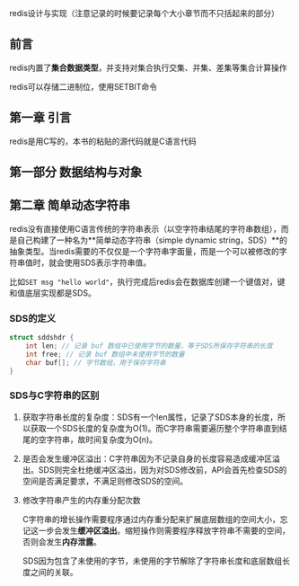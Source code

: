 redis设计与实现（注意记录的时候要记录每个大小章节而不只括起来的部分）

## 前言

redis内置了**集合数据类型**，并支持对集合执行交集、并集、差集等集合计算操作

redis可以存储二进制位，使用SETBIT命令

## 第一章 引言

redis是用C写的，本书的粘贴的源代码就是C语言代码

## 第一部分 数据结构与对象

## 第二章 简单动态字符串

redis没有直接使用C语言传统的字符串表示（以空字符串结尾的字符串数组），而是自己构建了一种名为**简单动态字符串（simple dynamic string，SDS）**的抽象类型。当redis需要的不仅仅是一个字符串字面量，而是一个可以被修改的字符串值时，就会使用SDS表示字符串值。

比如`SET msg "hello world"`，执行完成后redis会在数据库创建一个键值对，键和值底层实现都是SDS。

### SDS的定义

```c
struct sddshdr {
	int len; // 记录 buf 数组中已使用字节的数量，等于SDS所保存字符串的长度
	int free; // 记录 buf 数组中未使用字节的数量
	char buf[]; // 字节数组，用于保存字符串
}
```

### SDS与C字符串的区别

1. 获取字符串长度的复杂度：SDS有一个len属性，记录了SDS本身的长度，所以获取一个SDS长度的复杂度为O(1)。而C字符串需要遍历整个字符串直到结尾的空字符串，故时间复杂度为O(n)。

2. 是否会发生缓冲区溢出：C字符串因为不记录自身的长度容易造成缓冲区溢出。SDS则完全杜绝缓冲区溢出，因为对SDS修改前，API会首先检查SDS的空间是否满足要求，不满足则修改SDS的空间。

3. 修改字符串产生的内存重分配次数

   C字符串的增长操作需要程序通过内存重分配来扩展底层数组的空间大小，忘记这一步会发生**缓冲区溢出**。缩短操作则需要程序释放字符串不需要的空间，否则会发生**内存泄露**。

   SDS因为包含了未使用的字节，未使用的字节解除了字符串长度和底层数组长度之间的关联。

